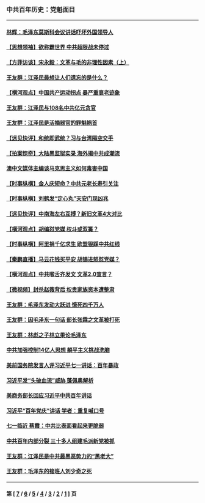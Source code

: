 ### 中共百年历史：党魁面目
---
#### [林辉：毛泽东莫斯科会议讲话吓坏外国领导人](../../pages/nf1176107/n13917931.md?10200430) 
#### [【思想领袖】欲称霸世界 中共超限战未停过](../../pages/nf1176107/n13745142.md?10200430) 
#### [【方菲访谈】宋永毅：文革与毛的非理性因素（上）](../../pages/nf1176107/n13469956.md?10200430) 
#### [王友群：江泽民最想让人们遗忘的是什么？](../../pages/nf1176107/n13408949.md?10200430) 
#### [【横河观点】中国共产运动拐点 暴严重衰老迹象](../../pages/nf1176107/n13388333.md?10200430) 
#### [王友群：江泽民与108名中共亿元贪官](../../pages/nf1176107/n13352358.md?10200430) 
#### [王友群：江泽民是活摘器官的罪魁祸首](../../pages/nf1176107/n13336903.md?10200430) 
#### [【远见快评】和统即武统？习与台湾隔空交手](../../pages/nf1176107/n13297739.md?10200430) 
#### [【拍案惊奇】大陆黑监狱实录 海外揭中共成潮流](../../pages/nf1176107/n13288853.md?10200430) 
#### [澳中文媒体主编谈马克思主义如何毒害中国](../../pages/nf1176107/n13257387.md?10200430) 
#### [【时事纵横】金人庆短命？中共元老长寿引关注](../../pages/nf1176107/n13217934.md?10200430) 
#### [【时事纵横】刘鹤发“定心丸”天安门现凶兆](../../pages/nf1176107/n13215416.md?10200430) 
#### [【远见快评】中南海左右互搏？新旧文革4大对比](../../pages/nf1176107/n13214745.md?10200430) 
#### [【横河观点】胡编怼党媒 权斗或双簧？](../../pages/nf1176107/n13210864.md?10200430) 
#### [【时事纵横】阿里捐千亿求生 欧盟狠踩中共红线](../../pages/nf1176107/n13206431.md?10200430) 
#### [【秦鹏直播】马云花钱买平安 胡锡进怒怼党媒？](../../pages/nf1176107/n13206392.md?10200430) 
#### [【横河观点】中共喉舌齐发文 文革2.0宣言？](../../pages/nf1176107/n13201248.md?10200430) 
#### [【微视频】封杀赵薇背后 权贵家族资本遭整肃](../../pages/nf1176107/n13197798.md?10200430) 
#### [王友群：毛泽东发动大跃进 饿死四千万人](../../pages/nf1176107/n13177158.md?10200430) 
#### [王友群：因毛泽东一句话 部长张霖之文革被打死](../../pages/nf1176107/n13161711.md?10200430) 
#### [王友群：林彪之子林立果论毛泽东](../../pages/nf1176107/n13128622.md?10200430) 
#### [中共加强控制14亿人思想 躺平主义挑战洗脑](../../pages/nf1176107/n13094299.md?10200430) 
#### [美前国务院发言人评习近平七一讲话：百年暴政](../../pages/nf1176107/n13066986.md?10200430) 
#### [习近平发“头破血流”威胁 蓬佩奥解析](../../pages/nf1176107/n13063604.md?10200430) 
#### [美商务部长回应习近平中共百年讲话](../../pages/nf1176107/n13062903.md?10200430) 
#### [习近平“百年党庆”讲话 学者：重复喊口号](../../pages/nf1176107/n13061411.md?10200430) 
#### [七一临近 蔡霞：中共比表面看起来更脆弱](../../pages/nf1176107/n13056418.md?10200430) 
#### [中共百年内部分裂 三十多人组建毛派新党被抓](../../pages/nf1176107/n13044023.md?10200430) 
#### [王友群：江泽民是中共最黑恶势力的“黑老大”](../../pages/nf1176107/n13022180.md?10200430) 
#### [王友群：毛泽东的接班人刘少奇之死](../../pages/nf1176107/n12991772.md?10200430) 

---
#### 第 [ [7](./7.md?10200430) / [6](./6.md?10200430) / [5](./5.md?10200430) / [4](./4.md?10200430) / [3](./3.md?10200430) / [2](./2.md?10200430) / [1](./1.md?10200430) ] 页
